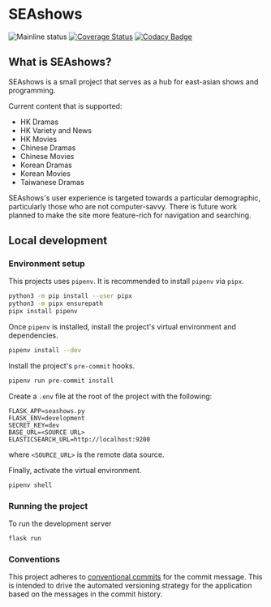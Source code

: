 # SEAshows

![Mainline status](https://github.com/cangkevin/SEAshows/actions/workflows/main.yml/badge.svg)
[![Coverage Status](https://coveralls.io/repos/github/cangkevin/SEAshows/badge.svg?branch=main)](https://coveralls.io/github/cangkevin/SEAshows?branch=main)
[![Codacy Badge](https://api.codacy.com/project/badge/Grade/568adf9d5c824379aa087f1b54dcb565)](https://app.codacy.com/app/cangkevin/SEAshows?utm_source=github.com&utm_medium=referral&utm_content=cangkevin/SEAshows&utm_campaign=Badge_Grade_Settings)

## What is SEAshows?

SEAshows is a small project that serves as a hub for east-asian shows and programming.

Current content that is supported:

- HK Dramas
- HK Variety and News
- HK Movies
- Chinese Dramas
- Chinese Movies
- Korean Dramas
- Korean Movies
- Taiwanese Dramas

SEAshows's user experience is targeted towards a particular demographic, particularly those who are not computer-savvy. There is future work planned to make the site more feature-rich for navigation and searching.

## Local development

### Environment setup

This projects uses `pipenv`. It is recommended to install `pipenv` via `pipx`.

```bash
python3 -m pip install --user pipx
python3 -m pipx ensurepath
pipx install pipenv
```

Once `pipenv` is installed, install the project's virtual environment and dependencies.

```bash
pipenv install --dev
```

Install the project's `pre-commit` hooks.

```bash
pipenv run pre-commit install
```

Create a `.env` file at the root of the project with the following:

```text
FLASK_APP=seashows.py
FLASK_ENV=development
SECRET_KEY=dev
BASE_URL=<SOURCE URL>
ELASTICSEARCH_URL=http://localhost:9200
```

where `<SOURCE_URL>` is the remote data source.

Finally, activate the virtual environment.

```bash
pipenv shell
```

### Running the project

To run the development server

```bash
flask run
```

### Conventions

This project adheres to [conventional commits](https://www.conventionalcommits.org/en/v1.0.0/#specification) for the commit message. This is intended to drive the automated versioning strategy for the application based on the messages in the commit history.
